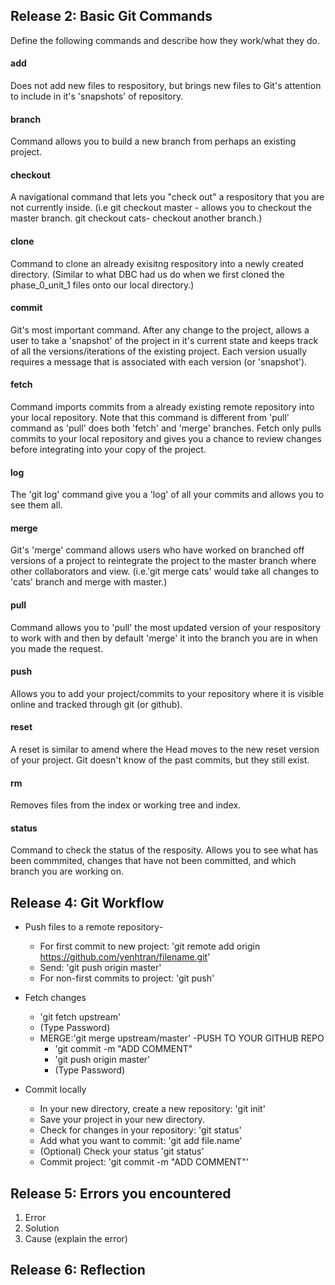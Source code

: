 ## Release 2: Basic Git Commands
Define the following commands and describe how they work/what they do.  


#### add
Does not add new files to respository, but brings new files to Git's attention to include in it's 'snapshots' of repository. 

#### branch
Command allows you to build a new branch from perhaps an existing project.  

#### checkout
A navigational command that lets you "check out" a respository that you are not currently inside. (i.e git checkout master - allows you to checkout the master branch. git checkout cats- checkout another branch.)

#### clone
Command to clone an already exisitng respository into a newly created directory. (Similar to what DBC had us do when we first cloned the phase_0_unit_1 files onto our local directory.)

#### commit
Git's most important command. After any change to the project, allows a user to take a 'snapshot' of the project in it's current state and keeps track of all the versions/iterations of the existing project. Each version usually requires a message that is associated with each version (or 'snapshot'). 

#### fetch
Command imports commits from a already existing remote repository into your local repository. Note that this command is different from 'pull' command as 'pull' does both 'fetch' and 'merge' branches. Fetch only pulls commits to your local repository and gives you a chance to review changes before integrating into your copy of the project.

#### log
The 'git log' command give you a 'log' of all your commits and allows you to see them all. 

#### merge
Git's 'merge' command allows users who have worked on branched off versions of a project to reintegrate the project to the master branch where other collaborators and view. (i.e.'git merge cats' would take all changes to 'cats' branch and merge with master.)

#### pull
Command allows you to 'pull' the most updated version of your respository to work with and then by default 'merge' it into the branch you are in when you made the request.

#### push
Allows you to add your project/commits to your repository where it is visible online and tracked through git (or github).

#### reset
A reset is similar to amend where the Head moves to the new reset version of your project. Git doesn't know of the past commits, but they still exist. 

#### rm
Removes files from the index or working tree and index. 

#### status
Command to check the status of the resposity. Allows you to see what has been commmited, changes that have not been committed, and which branch you are working on.

## Release 4: Git Workflow

- Push files to a remote repository- 
	- For first commit to new project: 'git remote add origin https://github.com/yenhtran/filename.git'
	- Send: 'git push origin master'
	- For non-first commits to project: 'git push'

- Fetch changes
	- 'git fetch upstream'
	- (Type Password)
	- MERGE:'git merge upstream/master'
	-PUSH TO YOUR GITHUB REPO
		- 'git commit -m "ADD COMMENT"
		- 'git push origin master'
		- (Type Password)

- Commit locally
	- In your new directory, create a new repository: 'git init'
	- Save your project in your new directory.
	- Check for changes in your repository: 'git status'
	- Add what you want to commit: 'git add file.name'
	- (Optional) Check your status 'git status'
	- Commit project: 'git commit -m "ADD COMMENT"'

## Release 5: Errors you encountered
1. Error
2. Solution
3. Cause (explain the error)

## Release 6: Reflection